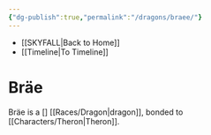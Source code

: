 ```yaml
---
{"dg-publish":true,"permalink":"/dragons/braee/"}
---
```


- [[SKYFALL\|Back to Home]]
- [[Timeline\|To Timeline]]

# Bräe
Bräe is a [] [[Races/Dragon\|dragon]], bonded to [[Characters/Theron\|Theron]].

